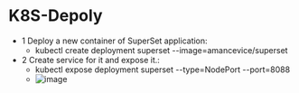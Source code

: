 # K8S-Depoly

- 1 Deploy a new container of SuperSet application:
  - kubectl create deployment superset --image=amancevice/superset
- 2  Create service for it and expose it.:
  - kubectl expose deployment superset --type=NodePort --port=8088
  - ![image](https://user-images.githubusercontent.com/113102456/211503487-f79d02cd-1f46-4b01-a061-7ea3f6f9820c.png)
